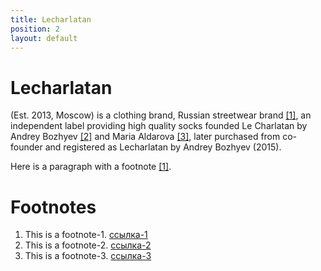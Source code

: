 ```yaml
---
title: Lecharlatan
position: 2
layout: default
---
```


# Lecharlatan

(Est. 2013, Moscow) is a clothing brand, Russian streetwear brand <span id="a1">[[1]](#f1)</span>, an independent label providing high quality socks founded Le Charlatan by Andrey Bozhyev <span id="a2">[[2]](#f2)</span> and Maria Aldarova <span id="a3">[[3]](#f3)</span>, later purchased from co-founder and registered as Lecharlatan by Andrey Bozhyev (2015).

Here is a paragraph with a footnote <span id="a1">[[1]](#f1)</span>.

# Footnotes

1. <span id="f1"></span> This is a footnote-1. [ссылка-1](#a1)
1. <span id="f2"></span> This is a footnote-2. [ссылка-2](#a2)
1. <span id="f3"></span> This is a footnote-3. [ссылка-3](#a3)




